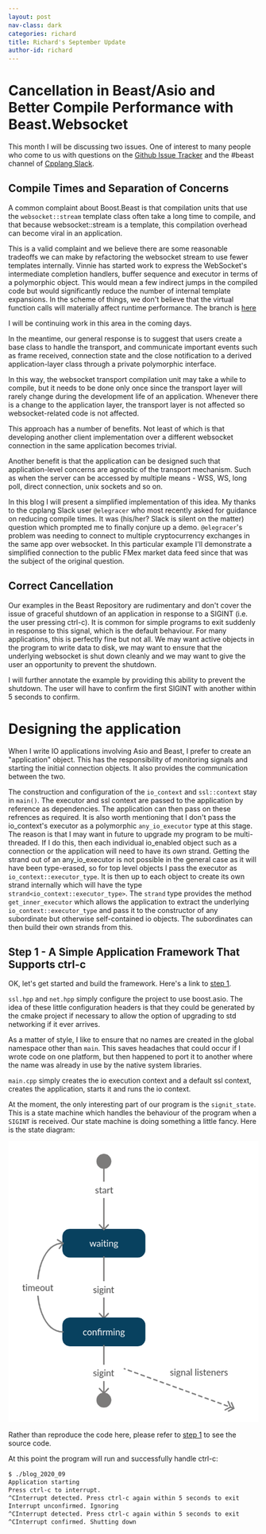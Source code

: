 ```yaml
---
layout: post
nav-class: dark
categories: richard
title: Richard's September Update
author-id: richard
---
```


# Cancellation in Beast/Asio and Better Compile Performance with Beast.Websocket

This month I will be discussing two issues. One of interest to many people who come to us with questions on the 
[Github Issue Tracker](https://github.com/boostorg/beast/issues) and the #beast channel of 
[Cpplang Slack](https://cppalliance.org/slack/).

## Compile Times and Separation of Concerns
 
A common complaint about Boost.Beast is that compilation units that use the `websocket::stream` template class
often take a long time to compile, and that because websocket::stream is a template, this compilation overhead can
become viral in an application.

This is a valid complaint and we believe there are some reasonable tradeoffs we can make by refactoring the websocket
stream to use fewer templates internally. Vinnie has started work to express the WebSocket's 
intermediate completion handlers, buffer sequence and executor in terms of a polymorphic object. This would mean a 
few indirect jumps in the compiled code but would significantly reduce the number of internal template expansions.
In the scheme of things, we don't believe that the virtual function calls will materially affect runtime performance.
The branch is [here](https://github.com/vinniefalco/beast/tree/async-an)

I will be continuing work in this area in the coming days.

In the meantime, our general response is to suggest that users create a base class to handle the transport, and 
communicate important events such as frame received, connection state and the close notification to a derived 
application-layer class through a private polymorphic interface.

In this way, the websocket transport compilation unit may take a while to compile, but it needs to be done only once
since the transport layer will rarely change during the development life of an application. Whenever there is a change
to the application layer, the transport layer is not affected so websocket-related code is not affected.

This approach has a number of benefits. Not least of which is that developing another client implementation over 
a different websocket connection in the same application becomes trivial.

Another benefit is that the application can be designed such that application-level concerns are agnostic of the 
transport mechanism. Such as when the server can be accessed by multiple means - WSS, WS, long poll, direct connection, 
unix sockets and so on.

In this blog I will present a simplified implementation of this idea. My thanks to the cpplang Slack user `@elegracer`
who most recently asked for guidance on reducing compile times. It was (his/her? Slack is silent on the matter) question
which prompted me to finally conjure up a demo. `@elegracer`'s problem was needing to connect to multiple cryptocurrency
exchanges in the same app over websocket. In this particular example I'll demonstrate a simplified connection to
the public FMex market data feed since that was the subject of the original question. 

## Correct Cancellation

Our examples in the Beast Repository are rudimentary and don't cover the issue of graceful shutdown of an application
in response to a SIGINT (i.e. the user pressing ctrl-c). It is common for simple programs to exit suddenly in response
to this signal, which is the default behaviour. For many applications, this is perfectly fine but not all. We may want 
active objects in the program to write data to disk, we may want to ensure that the underlying websocket is 
shut down cleanly and we may want to give the user an opportunity to prevent the shutdown.

I will further annotate the example by providing this ability to prevent the shutdown. The user will have to confirm the 
first SIGINT with another within 5 seconds to confirm.

# Designing the application

When I write IO applications involving Asio and Beast, I prefer to create an "application" object. This has the 
responsibility of monitoring signals and starting the initial connection objects. It also provides the communication
between the two.

The construction and configuration of the `io_context` and `ssl::context` stay in `main()`. The executor and ssl context
are passed to the application by reference as dependencies. The application can then pass on these refrences as 
required. It is also worth mentioning that I don't pass the io_context's executor as a polymorphic `any_io_executor` 
type at this stage. The reason is that I may want in future to upgrade my program to be multi-threaded. If I do this, 
then each individual io_enabled object such as a connection or the application will need to have its _own_ strand.
Getting the strand out of an any_io_executor is not possible in the general case as it will have been type-erased, so 
for top level objects I pass the executor as `io_context::executor_type`. It is then up to each object to create its own
strand internally which will have the type `strand<io_context::executor_type>`. The `strand` type provides the method
`get_inner_executor` which allows the application to extract the underlying `io_context::executor_type` and pass it to
the constructor of any subordinate but otherwise self-contained io objects. The subordinates can then build their own
strands from this. 

## Step 1 - A Simple Application Framework That Supports ctrl-c

OK, let's get started and build the framework. Here's a link to 
[step 1](https://github.com/test-scenarios/boost_beast_websocket_echo/tree/blog-2020-09-step-1/pre-cxx20/blog-2020-09).

`ssl.hpp` and `net.hpp` simply configure the project to use boost.asio. The idea of these little configuration headers
is that they could be generated by the cmake project if necessary to allow the option of upgrading to std networking
if it ever arrives.

As a matter of style, I like to ensure that no names are created in the global namespace other than `main`. This saves
headaches that could occur if I wrote code on one platform, but then happened to port it to another where the name
was already in use by the native system libraries.

`main.cpp` simply creates the io execution context and a default ssl context, creates the application, starts it and
runs the io context.
 
At the moment, the only interesting part of our program is the `signit_state`. This is a state machine which handles the
behaviour of the program when a `SIGINT` is received. Our state machine is doing something a little fancy. Here is the 
state diagram:

![sigint_state](/images/posts/richard/2020-09-sigint-state.png)

Rather than reproduce the code here, please refer to 
[step 1](https://github.com/test-scenarios/boost_beast_websocket_echo/tree/blog-2020-09-step-1/pre-cxx20/blog-2020-09) 
to see the source code.

At this point the program will run and successfully handle ctrl-c:

```
$ ./blog_2020_09 
Application starting
Press ctrl-c to interrupt.
^CInterrupt detected. Press ctrl-c again within 5 seconds to exit
Interrupt unconfirmed. Ignoring
^CInterrupt detected. Press ctrl-c again within 5 seconds to exit
^CInterrupt confirmed. Shutting down
```
